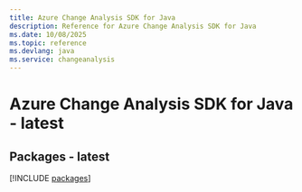 ```yaml
---
title: Azure Change Analysis SDK for Java
description: Reference for Azure Change Analysis SDK for Java
ms.date: 10/08/2025
ms.topic: reference
ms.devlang: java
ms.service: changeanalysis
---
```

# Azure Change Analysis SDK for Java - latest
## Packages - latest
[!INCLUDE [packages](change-analysis-index.md)]